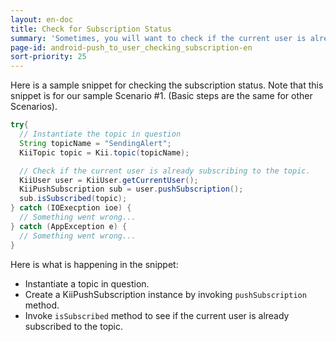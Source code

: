 ```yaml
---
layout: en-doc
title: Check for Subscription Status
summary: 'Sometimes, you will want to check if the current user is already subscribing to a topic.  For example, your application may want to show a "SUBSCRIBE" button for users who have not yet subscribed to a topic but want to show a "UNSUBSCRIBE" button instead for those users who have already subscribed to the topic.'
page-id: android-push_to_user_checking_subscription-en
sort-priority: 25
---
```

Here is a sample snippet for checking the subscription status.  Note that this snippet is for our sample Scenario #1.  (Basic steps are the same for other Scenarios).

```java
try{
  // Instantiate the topic in question
  String topicName = "SendingAlert";
  KiiTopic topic = Kii.topic(topicName);

  // Check if the current user is already subscribing to the topic.
  KiiUser user = KiiUser.getCurrentUser();
  KiiPushSubscription sub = user.pushSubscription();
  sub.isSubscribed(topic);
} catch (IOExecption ioe) {
  // Something went wrong...
} catch (AppException e) {
  // Something went wrong...
}
```

Here is what is happening in the snippet:

* Instantiate a topic in question.
* Create a KiiPushSubscription instance by invoking `pushSubscription` method.
* Invoke `isSubscribed` method to see if the current user is already subscribed to the topic.